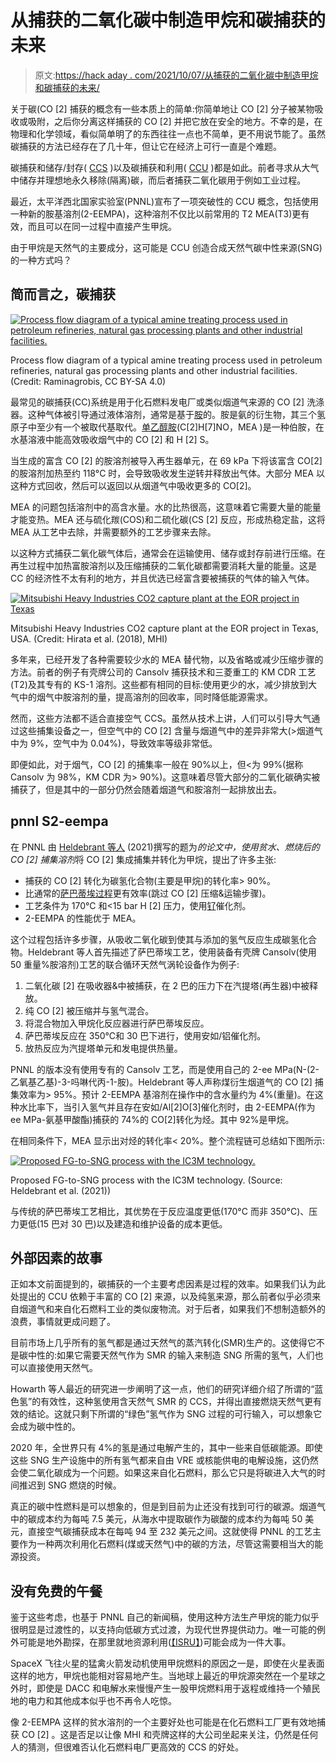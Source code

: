 # 从捕获的二氧化碳中制造甲烷和碳捕获的未来

> 原文:[https://hack aday . com/2021/10/07/从捕获的二氧化碳中制造甲烷和碳捕获的未来/](https://hackaday.com/2021/10/07/creating-methane-from-captured-carbon-dioxide-and-the-future-of-carbon-capture/)

关于碳(CO [2] 捕获的概念有一些本质上的简单:你简单地让 CO [2] 分子被某物吸收或吸附，之后你分离这样捕获的 CO [2] 并把它放在安全的地方。不幸的是，在物理和化学领域，看似简单明了的东西往往一点也不简单，更不用说节能了。虽然碳捕获的方法已经存在了几十年，但让它在经济上可行一直是个难题。

碳捕获和储存/封存( [CCS](https://en.wikipedia.org/wiki/Carbon_capture_and_storage) )以及碳捕获和利用( [CCU](https://en.wikipedia.org/wiki/Carbon_capture_and_utilization) )都是如此。前者寻求从大气中储存并理想地永久移除(隔离)碳，而后者捕获二氧化碳用于例如工业过程。

最近，太平洋西北国家实验室(PNNL)宣布了一项突破性的 CCU 概念，包括使用一种新的胺基溶剂(2-EEMPA)，这种溶剂不仅比以前常用的 T2 MEA(T3)更有效，而且可以在同一过程中直接产生甲烷。

由于甲烷是天然气的主要成分，这可能是 CCU 创造合成天然气碳中性来源(SNG)的一种方式吗？

## 简而言之，碳捕获

[![Process flow diagram of a typical amine treating process used in petroleum refineries, natural gas processing plants and other industrial facilities.](../Images/69e55be631776b5d494b9edd8ee10a0e.png)](https://hackaday.com/wp-content/uploads/2021/09/flue_gas_amine_treatment_capture.png)

Process flow diagram of a typical amine treating process used in petroleum refineries, natural gas processing plants and other industrial facilities. (Credit: Raminagrobis, CC BY-SA 4.0)

最常见的碳捕获(CC)系统是用于化石燃料发电厂或类似烟道气来源的 CO [2] 洗涤器。这种气体被引导通过液体溶剂，通常是基于[胺](https://en.wikipedia.org/wiki/Amine)的。胺是氨的衍生物，其三个氢原子中至少有一个被取代基取代。[单乙醇胺](https://en.wikipedia.org/wiki/Ethanolamine)(C[2]H[7]NO，MEA )是一种伯胺，在水基溶液中能高效吸收烟气中的 CO [2] 和 H [2] S。

当生成的富含 CO [2] 的胺溶剂被导入再生器单元，在 69 kPa 下将该富含 CO[2]的胺溶剂加热至约 118°C 时，会导致吸收发生逆转并释放出气体。大部分 MEA 以这种方式回收，然后可以返回以从烟道气中吸收更多的 CO[2]。

MEA 的问题包括溶剂中的高含水量。水的比热很高，这意味着它需要大量的能量才能变热。MEA 还与硫化羰(COS)和二硫化碳(CS [2] 反应，形成热稳定盐，这将 MEA 从工艺中去除，并需要额外的工艺步骤来去除。

以这种方式捕获二氧化碳气体后，通常会在运输使用、储存或封存前进行压缩。在再生过程中加热富胺溶剂以及压缩捕获的二氧化碳都需要消耗大量的能量。这是 CC 的经济性不太有利的地方，并且优选已经富含要被捕获的气体的输入气体。

[![Mitsubishi Heavy Industries CO2 capture plant at the EOR project in Texas](../Images/fd5237bcb97e461d8282a624f99ee2ad.png)](https://hackaday.com/wp-content/uploads/2021/09/MHI_CO2_capture_plant_EOR_Texas.jpg)

Mitsubishi Heavy Industries CO2 capture plant at the EOR project in Texas, USA. (Credit: Hirata et al. (2018), MHI)

多年来，已经开发了各种需要较少水的 MEA 替代物，以及省略或减少压缩步骤的方法。前者的例子有壳牌公司的 Cansolv 捕获技术和三菱重工的 KM CDR 工艺(T2)及其专有的 KS-1 溶剂。这些都有相同的目标:使用更少的水，减少排放到大气中的烟气中胺溶剂的量，提高溶剂的回收率，同时降低能源需求。

然而，这些方法都不适合直接空气 CCS。虽然从技术上讲，人们可以引导大气通过这些捕集设备之一，但空气中的 CO [2] 含量与烟道气中的差异非常大(>烟道气中为 9%，空气中为 0.04%)，导致效率等级非常低。

即便如此，对于烟气，CO [2] 的捕集率一般在 90%以上，但<为 99%(据称 Cansolv 为 98%，KM CDR 为> 90%)。这意味着尽管大部分的二氧化碳确实被捕获了，但是其中的一部分仍然会随着烟道气和胺溶剂一起排放出去。

## pnnl S2-eempa

在 PNNL 由 [Heldebrant 等人](https://chemistry-europe.onlinelibrary.wiley.com/doi/abs/10.1002/cssc.202101590) (2021)撰写的题为*的论文中，使用贫水、燃烧后的 CO [2] 捕集溶剂*将 CO [2] 集成捕集并转化为甲烷，提出了许多主张:

*   捕获的 CO [2] 转化为碳氢化合物(主要是甲烷)的转化率> 90%。
*   比通常的[萨巴蒂埃过程](https://en.wikipedia.org/wiki/Sabatier_reaction)更有效率(跳过 CO [2] 压缩&运输步骤)。
*   工艺条件为 170°C 和<15 bar H [2] 压力，使用[钌](https://en.wikipedia.org/wiki/Ruthenium)催化剂。
*   2-EEMPA 的性能优于 MEA。

这个过程包括许多步骤，从吸收二氧化碳到使其与添加的氢气反应生成碳氢化合物。Heldebrant 等人首先描述了萨巴蒂埃工艺，使用装备有壳牌 Cansolv(使用 50 重量%胺溶剂)工艺的联合循环天然气涡轮设备作为例子:

1.  二氧化碳 [2] 在吸收器&中被捕获，在 2 巴的压力下在汽提塔(再生器)中被释放。
2.  纯 CO [2] 被压缩并与氢气混合。
3.  将混合物加入甲烷化反应器进行萨巴蒂埃反应。
4.  萨巴蒂埃反应在 350℃和 30 巴下进行，使用安如/铝催化剂。
5.  放热反应为汽提塔单元和发电提供热量。

PNNL 的版本没有使用专有的 Cansolv 工艺，而是使用自己的 2-ee MPa(N-(2-乙氧基乙基)-3-吗啉代丙-1-胺)。Heldebrant 等人声称煤衍生烟道气的 CO [2] 捕集效率为> 95%。预计 2-EEMPA 基溶剂在操作中的含水量约为 4%(重量)。在这种水比率下，当引入氢气并且存在安如/Al[2]O[3]催化剂时，由 2-EEMPA(作为 ee MPa-氨基甲酸酯)捕获的 74%的 CO[2]转化为烃。其中 92%是甲烷。

在相同条件下，MEA 显示出对烃的转化率< 20%。整个流程链可总结如下图所示:

[![Proposed FG-to-SNG process with the IC3M technology.](../Images/eefae5ed37051b9e3b8df0ada4975108.png)](https://hackaday.com/wp-content/uploads/2021/09/PNNL_FG-to-SNG-process_with_IC3M.jpg)

Proposed FG-to-SNG process with the IC3M technology. (Source: Heldebrant et al. (2021))

与传统的萨巴蒂埃工艺相比，其优势在于反应温度更低(170°C 而非 350°C)、压力更低(15 巴对 30 巴)以及建造和维护设备的成本更低。

## 外部因素的故事

正如本文前面提到的，碳捕获的一个主要考虑因素是过程的效率。如果我们认为此处提出的 CCU 依赖于丰富的 CO [2] 来源，以及纯氢来源，那么前者似乎必须来自烟道气和来自化石燃料工业的类似废物流。对于后者，如果我们不想制造额外的浪费，事情就更成问题了。

目前市场上几乎所有的氢气都是通过天然气的蒸汽转化(SMR)生产的。这使得它不是碳中性的:如果它需要天然气作为 SMR 的输入来制造 SNG 所需的氢气，人们也可以直接使用天然气。

Howarth 等人最近的研究进一步阐明了这一点，他们的研究详细介绍了所谓的“蓝色氢”的有效性，这种氢使用含天然气 SMR 的 CCS，并得出直接燃烧天然气更有效的结论。这就只剩下所谓的“绿色”氢气作为 SNG 过程的可行输入，可以想象它会成为碳中性的。

2020 年，全世界只有 4%的氢是通过电解产生的，其中一些来自低碳能源。即使这些 SNG 生产设施中的所有氢气都来自由 VRE 或核能供电的电解设施，这仍然会使二氧化碳成为一个问题。如果这来自化石燃料，那么它只是将碳进入大气的时间推迟到 SNG 燃烧的时候。

真正的碳中性燃料是可以想象的，但是到目前为止还没有找到可行的碳源。烟道气中的碳成本约为每吨 7.5 美元，从海水中提取碳作为碳酸的成本约为每吨 50 美元，直接空气碳捕获成本在每吨 94 至 232 美元之间。这就使得 PNNL 的工艺主要作为一种两次利用化石燃料(煤或天然气)中的碳的方法，尽管这需要相当大的能源投资。

## 没有免费的午餐

鉴于这些考虑，也基于 PNNL 自己的新闻稿，使用这种方法生产甲烷的能力似乎很明显是过渡性的，以支持向低碳方式过渡，为现代世界提供动力。唯一可能的例外可能是地外勘探，在那里就地资源利用([【ISRU】](https://en.wikipedia.org/wiki/In_situ_resource_utilization))可能会成为一件大事。

SpaceX 飞往火星的猛禽火箭发动机使用甲烷燃料的原因之一是，即使在火星表面这样的地方，甲烷也能相对容易地产生。当地球上最近的甲烷源突然在一个星球之外时，即使是 DACC 和电解水来慢慢产生一股甲烷燃料用于返程或维持一个殖民地的电力和其他成本似乎也不再令人吃惊。

像 2-EEMPA 这样的贫水溶剂的一个主要好处也可能是在化石燃料工厂更有效地捕获 CO [2] 。这是否足以让像 MHI 和壳牌这样的大公司坐起来关注，仍然是任何人的猜测，但很难否认化石燃料电厂更高效的 CCS 的好处。